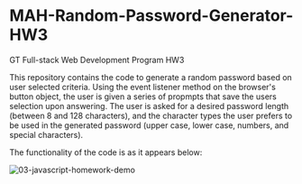 # MAH-Random-Password-Generator-HW3
GT Full-stack Web Development Program HW3

This repository contains the code to generate a random password based on user selected criteria. Using the event listener method on the browser's button object, the user is given a series of propmpts that save the users selection upon answering. The user is asked for a desired password length (between 8 and 128 characters), and the character types the user prefers to be used in the generated password (upper case, lower case, numbers, and special characters).


The functionality of the code is as it appears below:


![03-javascript-homework-demo](https://user-images.githubusercontent.com/100103479/159605876-0376f895-7953-4d30-83bc-2e56e5de5822.png)
